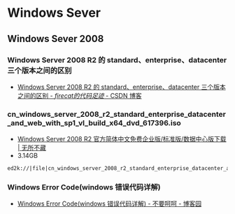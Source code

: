 # Windows Sever

## Windows Sever 2008

### Windows Server 2008 R2 的 standard、enterprise、datacenter 三个版本之间的区别

- [Windows Server 2008 R2 的 standard、enterprise、datacenter 三个版本之间的区别 - $firecat的代码足迹$ - CSDN 博客](https://blog.csdn.net/libaineu2004/article/details/49001243)

### cn_windows_server_2008_r2_standard_enterprise_datacenter_and_web_with_sp1_vl_build_x64_dvd_617396.iso

- [Windows Server 2008 R2 官方简体中文免费企业版/标准版/数据中心版下载 | 无所不藏](https://www.nocang.com/windows-server-2008-r2/)
- 3.14GB

```shell
ed2k://|file|cn_windows_server_2008_r2_standard_enterprise_datacenter_and_web_with_sp1_vl_build_x64_dvd_617396.iso|3368962048|7C210CAC37A05F459758BCC1F4478F9E|
```

### Windows Error Code(windows 错误代码详解)

- [Windows Error Code(windows 错误代码详解) - 不要呵呵 - 博客园](https://www.cnblogs.com/lovelp/p/5362100.html)
